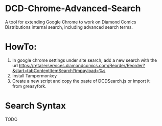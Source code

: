 # DCD-Chrome-Advanced-Search
A tool for extending Google Chrome to work on Diamond Comics Distributions internal search, including advanced search terms.

# HowTo:
1. In google chrome settings under site search, add a new search with the url https://retailerservices.diamondcomics.com/Reorder/Reorder?&start=tabContentItemSearch?tmpayload=%s
2. Install Tampermonkey
3. Create a new script and copy the paste of DCDSearch.js or import it from greasyfork.

# Search Syntax
TODO
